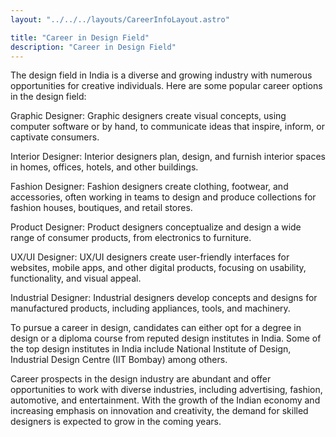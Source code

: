 ```yaml
---
layout: "../../../layouts/CareerInfoLayout.astro"

title: "Career in Design Field"
description: "Career in Design Field"
---
```


The design field in India is a diverse and growing industry with numerous opportunities for creative individuals. Here are some popular career options in the design field:

Graphic Designer: Graphic designers create visual concepts, using computer software or by hand, to communicate ideas that inspire, inform, or captivate consumers.

Interior Designer: Interior designers plan, design, and furnish interior spaces in homes, offices, hotels, and other buildings.

Fashion Designer: Fashion designers create clothing, footwear, and accessories, often working in teams to design and produce collections for fashion houses, boutiques, and retail stores.

Product Designer: Product designers conceptualize and design a wide range of consumer products, from electronics to furniture.

UX/UI Designer: UX/UI designers create user-friendly interfaces for websites, mobile apps, and other digital products, focusing on usability, functionality, and visual appeal.

Industrial Designer: Industrial designers develop concepts and designs for manufactured products, including appliances, tools, and machinery.

To pursue a career in design, candidates can either opt for a degree in design or a diploma course from reputed design institutes in India. Some of the top design institutes in India include National Institute of Design, Industrial Design Centre (IIT Bombay) among others.

Career prospects in the design industry are abundant and offer opportunities to work with diverse industries, including advertising, fashion, automotive, and entertainment. With the growth of the Indian economy and increasing emphasis on innovation and creativity, the demand for skilled designers is expected to grow in the coming years.
